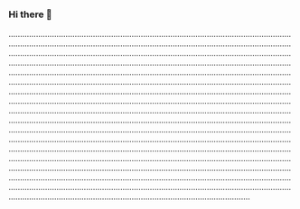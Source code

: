 ### Hi there 👋

......................................................................................................................................................................................................................................................................................................................................................................................................................................................................................................................................................................................................................................................................................................................................................................................................................................................................................................................................................................................................................................................................................................................................................................................................................................................................................................................................................................................................................................................................................................................................................................................................................................................................................................................................................................................................................................................................................................................................................................................................................................................................................................................................................................................................................................................................................................